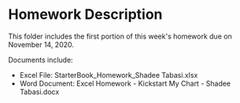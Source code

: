 # Homework Description
This folder includes the first portion of this week's homework due on November 14, 2020.

Documents include:
* Excel File: StarterBook_Homework_Shadee Tabasi.xlsx
* Word Document: Excel Homework - Kickstart My Chart - Shadee Tabasi.docx
